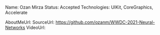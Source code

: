 Name: Ozan Mirza
Status: Accepted
Technologies: UIKit, CoreGraphics, Accelerate

AboutMeUrl: 
SourceUrl: https://github.com/ozanm/WWDC-2021-Neural-Networks
VideoUrl: 

<!---
EXAMPLE
Name: John Appleseed
Status: Submitted <or> Winner <or> Distinguished <or> Rejected
Technologies: SwiftUI, RealityKit, CoreGraphic

AboutMeUrl: https://linkedin.com/in/johnappleseed
SourceUrl: https://github.com/johnappleseed/wwdc2025
VideoUrl: https://youtu.be/ABCDE123456
-->
